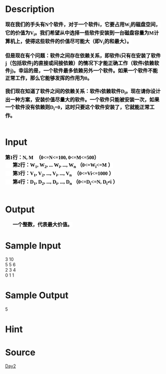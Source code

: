 
# Description

<div class="content"><p><b style="mso-bidi-font-weight:normal"><span lang="RU" style="font-size:12.0pt;font-family:宋体;mso-ascii-font-family:&#34;Times New Roman&#34;;
mso-hansi-font-family:&#34;Times New Roman&#34;;mso-bidi-font-family:&#34;Times New Roman&#34;;
color:black;background:white;mso-shading:windowtext;mso-pattern:solid white;
mso-ansi-language:RU;mso-fareast-language:RU;mso-bidi-language:AR-SA">现在我们的手头有</span><span lang="RU" style="font-size:12.0pt;font-family:&#34;Times New Roman&#34;;mso-fareast-font-family:
&#34;Times New Roman&#34;;color:black;background:white;mso-shading:windowtext;
mso-pattern:solid white;mso-ansi-language:RU;mso-fareast-language:RU;
mso-bidi-language:AR-SA">N</span><span lang="RU" style="font-size:12.0pt;
font-family:宋体;mso-ascii-font-family:&#34;Times New Roman&#34;;mso-hansi-font-family:
&#34;Times New Roman&#34;;mso-bidi-font-family:&#34;Times New Roman&#34;;color:black;
background:white;mso-shading:windowtext;mso-pattern:solid white;mso-ansi-language:
RU;mso-fareast-language:RU;mso-bidi-language:AR-SA">个软件，对于一个软件</span><span lang="RU" style="font-size:12.0pt;font-family:&#34;Times New Roman&#34;;mso-fareast-font-family:
&#34;Times New Roman&#34;;color:black;background:white;mso-shading:windowtext;
mso-pattern:solid white;mso-ansi-language:RU;mso-fareast-language:RU;
mso-bidi-language:AR-SA">i</span><span lang="RU" style="font-size:12.0pt;
font-family:宋体;mso-ascii-font-family:&#34;Times New Roman&#34;;mso-hansi-font-family:
&#34;Times New Roman&#34;;mso-bidi-font-family:&#34;Times New Roman&#34;;color:black;
background:white;mso-shading:windowtext;mso-pattern:solid white;mso-ansi-language:
RU;mso-fareast-language:RU;mso-bidi-language:AR-SA">，它要占用</span><span lang="RU" style="font-size:12.0pt;font-family:&#34;Times New Roman&#34;;mso-fareast-font-family:
&#34;Times New Roman&#34;;color:black;background:white;mso-shading:windowtext;
mso-pattern:solid white;mso-ansi-language:RU;mso-fareast-language:RU;
mso-bidi-language:AR-SA">W<sub>i</sub></span><span lang="RU" style="font-size:
12.0pt;font-family:宋体;mso-ascii-font-family:&#34;Times New Roman&#34;;mso-hansi-font-family:
&#34;Times New Roman&#34;;mso-bidi-font-family:&#34;Times New Roman&#34;;color:black;
background:white;mso-shading:windowtext;mso-pattern:solid white;mso-ansi-language:
RU;mso-fareast-language:RU;mso-bidi-language:AR-SA">的磁盘空间，它的价值为</span><span lang="RU" style="font-size:12.0pt;font-family:&#34;Times New Roman&#34;;mso-fareast-font-family:
&#34;Times New Roman&#34;;color:black;background:white;mso-shading:windowtext;
mso-pattern:solid white;mso-ansi-language:RU;mso-fareast-language:RU;
mso-bidi-language:AR-SA">V<sub>i</sub></span><span lang="RU" style="font-size:
12.0pt;font-family:宋体;mso-ascii-font-family:&#34;Times New Roman&#34;;mso-hansi-font-family:
&#34;Times New Roman&#34;;mso-bidi-font-family:&#34;Times New Roman&#34;;color:black;
background:white;mso-shading:windowtext;mso-pattern:solid white;mso-ansi-language:
RU;mso-fareast-language:RU;mso-bidi-language:AR-SA">。我们希望从中选择一些软件安装到一台磁盘容量为</span><span lang="RU" style="font-size:12.0pt;font-family:&#34;Times New Roman&#34;;mso-fareast-font-family:
&#34;Times New Roman&#34;;color:black;background:white;mso-shading:windowtext;
mso-pattern:solid white;mso-ansi-language:RU;mso-fareast-language:RU;
mso-bidi-language:AR-SA">M</span><span lang="RU" style="font-size:12.0pt;
font-family:宋体;mso-ascii-font-family:&#34;Times New Roman&#34;;mso-hansi-font-family:
&#34;Times New Roman&#34;;mso-bidi-font-family:&#34;Times New Roman&#34;;color:black;
background:white;mso-shading:windowtext;mso-pattern:solid white;mso-ansi-language:
RU;mso-fareast-language:RU;mso-bidi-language:AR-SA">计算机上，使得这些软件的价值尽可能大（即</span><span lang="RU" style="font-size:12.0pt;font-family:&#34;Times New Roman&#34;;mso-fareast-font-family:
&#34;Times New Roman&#34;;color:black;background:white;mso-shading:windowtext;
mso-pattern:solid white;mso-ansi-language:RU;mso-fareast-language:RU;
mso-bidi-language:AR-SA">V<sub>i</sub></span><span lang="RU" style="font-size:
12.0pt;font-family:宋体;mso-ascii-font-family:&#34;Times New Roman&#34;;mso-hansi-font-family:
&#34;Times New Roman&#34;;mso-bidi-font-family:&#34;Times New Roman&#34;;color:black;
background:white;mso-shading:windowtext;mso-pattern:solid white;mso-ansi-language:
RU;mso-fareast-language:RU;mso-bidi-language:AR-SA">的和最大）。</span><span lang="RU" style="font-size:12.0pt;font-family:&#34;Times New Roman&#34;;mso-fareast-font-family:
&#34;Times New Roman&#34;;color:black;background:white;mso-shading:windowtext;
mso-pattern:solid white;mso-ansi-language:RU;mso-fareast-language:RU;
mso-bidi-language:AR-SA"><br/>
<br/>
</span><span lang="RU" style="font-size:12.0pt;font-family:宋体;mso-ascii-font-family:
&#34;Times New Roman&#34;;mso-hansi-font-family:&#34;Times New Roman&#34;;mso-bidi-font-family:
&#34;Times New Roman&#34;;color:black;background:white;mso-shading:windowtext;
mso-pattern:solid white;mso-ansi-language:RU;mso-fareast-language:RU;
mso-bidi-language:AR-SA">但是现在有个问题：软件之间存在依赖关系，即软件</span><span lang="RU" style="font-size:12.0pt;font-family:&#34;Times New Roman&#34;;mso-fareast-font-family:
&#34;Times New Roman&#34;;color:black;background:white;mso-shading:windowtext;
mso-pattern:solid white;mso-ansi-language:RU;mso-fareast-language:RU;
mso-bidi-language:AR-SA">i</span><span lang="RU" style="font-size:12.0pt;
font-family:宋体;mso-ascii-font-family:&#34;Times New Roman&#34;;mso-hansi-font-family:
&#34;Times New Roman&#34;;mso-bidi-font-family:&#34;Times New Roman&#34;;color:black;
background:white;mso-shading:windowtext;mso-pattern:solid white;mso-ansi-language:
RU;mso-fareast-language:RU;mso-bidi-language:AR-SA">只有在安装了软件</span><span lang="RU" style="font-size:12.0pt;font-family:&#34;Times New Roman&#34;;mso-fareast-font-family:
&#34;Times New Roman&#34;;color:black;background:white;mso-shading:windowtext;
mso-pattern:solid white;mso-ansi-language:RU;mso-fareast-language:RU;
mso-bidi-language:AR-SA">j</span><span lang="RU" style="font-size:12.0pt;
font-family:宋体;mso-ascii-font-family:&#34;Times New Roman&#34;;mso-hansi-font-family:
&#34;Times New Roman&#34;;mso-bidi-font-family:&#34;Times New Roman&#34;;color:black;
background:white;mso-shading:windowtext;mso-pattern:solid white;mso-ansi-language:
RU;mso-fareast-language:RU;mso-bidi-language:AR-SA">（包括软件</span><span lang="RU" style="font-size:12.0pt;font-family:&#34;Times New Roman&#34;;mso-fareast-font-family:
&#34;Times New Roman&#34;;color:black;background:white;mso-shading:windowtext;
mso-pattern:solid white;mso-ansi-language:RU;mso-fareast-language:RU;
mso-bidi-language:AR-SA">j</span><span lang="RU" style="font-size:12.0pt;
font-family:宋体;mso-ascii-font-family:&#34;Times New Roman&#34;;mso-hansi-font-family:
&#34;Times New Roman&#34;;mso-bidi-font-family:&#34;Times New Roman&#34;;color:black;
background:white;mso-shading:windowtext;mso-pattern:solid white;mso-ansi-language:
RU;mso-fareast-language:RU;mso-bidi-language:AR-SA">的直接或间接依赖）的情况下才能正确工作（软件</span><span lang="RU" style="font-size:12.0pt;font-family:&#34;Times New Roman&#34;;mso-fareast-font-family:
&#34;Times New Roman&#34;;color:black;background:white;mso-shading:windowtext;
mso-pattern:solid white;mso-ansi-language:RU;mso-fareast-language:RU;
mso-bidi-language:AR-SA">i</span><span lang="RU" style="font-size:12.0pt;
font-family:宋体;mso-ascii-font-family:&#34;Times New Roman&#34;;mso-hansi-font-family:
&#34;Times New Roman&#34;;mso-bidi-font-family:&#34;Times New Roman&#34;;color:black;
background:white;mso-shading:windowtext;mso-pattern:solid white;mso-ansi-language:
RU;mso-fareast-language:RU;mso-bidi-language:AR-SA">依赖软件</span><span lang="RU" style="font-size:12.0pt;font-family:&#34;Times New Roman&#34;;mso-fareast-font-family:
&#34;Times New Roman&#34;;color:black;background:white;mso-shading:windowtext;
mso-pattern:solid white;mso-ansi-language:RU;mso-fareast-language:RU;
mso-bidi-language:AR-SA">j)</span><span lang="RU" style="font-size:12.0pt;
font-family:宋体;mso-ascii-font-family:&#34;Times New Roman&#34;;mso-hansi-font-family:
&#34;Times New Roman&#34;;mso-bidi-font-family:&#34;Times New Roman&#34;;color:black;
background:white;mso-shading:windowtext;mso-pattern:solid white;mso-ansi-language:
RU;mso-fareast-language:RU;mso-bidi-language:AR-SA">。幸运的是，一个软件最多依赖另外一个软件。如果一个软件不能正常工作，那么它能够发挥的作用为</span><span lang="RU" style="font-size:12.0pt;font-family:&#34;Times New Roman&#34;;mso-fareast-font-family:
&#34;Times New Roman&#34;;color:black;background:white;mso-shading:windowtext;
mso-pattern:solid white;mso-ansi-language:RU;mso-fareast-language:RU;
mso-bidi-language:AR-SA">0</span><span lang="RU" style="font-size:12.0pt;
font-family:宋体;mso-ascii-font-family:&#34;Times New Roman&#34;;mso-hansi-font-family:
&#34;Times New Roman&#34;;mso-bidi-font-family:&#34;Times New Roman&#34;;color:black;
background:white;mso-shading:windowtext;mso-pattern:solid white;mso-ansi-language:
RU;mso-fareast-language:RU;mso-bidi-language:AR-SA">。</span><span lang="RU" style="font-size:12.0pt;font-family:&#34;Times New Roman&#34;;mso-fareast-font-family:
&#34;Times New Roman&#34;;color:black;background:white;mso-shading:windowtext;
mso-pattern:solid white;mso-ansi-language:RU;mso-fareast-language:RU;
mso-bidi-language:AR-SA"><br/>
<br/>
</span><span lang="RU" style="font-size:12.0pt;font-family:宋体;mso-ascii-font-family:
&#34;Times New Roman&#34;;mso-hansi-font-family:&#34;Times New Roman&#34;;mso-bidi-font-family:
&#34;Times New Roman&#34;;color:black;background:white;mso-shading:windowtext;
mso-pattern:solid white;mso-ansi-language:RU;mso-fareast-language:RU;
mso-bidi-language:AR-SA">我们现在知道了软件之间的依赖关系：软件</span><span lang="RU" style="font-size:12.0pt;font-family:&#34;Times New Roman&#34;;mso-fareast-font-family:
&#34;Times New Roman&#34;;color:black;background:white;mso-shading:windowtext;
mso-pattern:solid white;mso-ansi-language:RU;mso-fareast-language:RU;
mso-bidi-language:AR-SA">i</span><span lang="RU" style="font-size:12.0pt;
font-family:宋体;mso-ascii-font-family:&#34;Times New Roman&#34;;mso-hansi-font-family:
&#34;Times New Roman&#34;;mso-bidi-font-family:&#34;Times New Roman&#34;;color:black;
background:white;mso-shading:windowtext;mso-pattern:solid white;mso-ansi-language:
RU;mso-fareast-language:RU;mso-bidi-language:AR-SA">依赖软件</span><span lang="RU" style="font-size:12.0pt;font-family:&#34;Times New Roman&#34;;mso-fareast-font-family:
&#34;Times New Roman&#34;;color:black;background:white;mso-shading:windowtext;
mso-pattern:solid white;mso-ansi-language:RU;mso-fareast-language:RU;
mso-bidi-language:AR-SA">D<sub>i</sub></span><span lang="RU" style="font-size:
12.0pt;font-family:宋体;mso-ascii-font-family:&#34;Times New Roman&#34;;mso-hansi-font-family:
&#34;Times New Roman&#34;;mso-bidi-font-family:&#34;Times New Roman&#34;;color:black;
background:white;mso-shading:windowtext;mso-pattern:solid white;mso-ansi-language:
RU;mso-fareast-language:RU;mso-bidi-language:AR-SA">。现在请你设计出一种方案，安装价值尽量大的软件。一个软件只能被安装一次，如果一个软件没有依赖则</span><span lang="RU" style="font-size:12.0pt;font-family:&#34;Times New Roman&#34;;mso-fareast-font-family:
&#34;Times New Roman&#34;;color:black;background:white;mso-shading:windowtext;
mso-pattern:solid white;mso-ansi-language:RU;mso-fareast-language:RU;
mso-bidi-language:AR-SA">D<sub>i</sub>=0</span><span lang="RU" style="font-size:
12.0pt;font-family:宋体;mso-ascii-font-family:&#34;Times New Roman&#34;;mso-hansi-font-family:
&#34;Times New Roman&#34;;mso-bidi-font-family:&#34;Times New Roman&#34;;color:black;
background:white;mso-shading:windowtext;mso-pattern:solid white;mso-ansi-language:
RU;mso-fareast-language:RU;mso-bidi-language:AR-SA">，这时只要这个软件安装了，它就能正常工作。</span><span lang="RU" style="font-size:12.0pt;font-family:&#34;Times New Roman&#34;;mso-fareast-font-family:
&#34;Times New Roman&#34;;color:black;background:white;mso-shading:windowtext;
mso-pattern:solid white;mso-ansi-language:RU;mso-fareast-language:RU;
mso-bidi-language:AR-SA"><br style="mso-special-character:line-break"/>
<br style="mso-special-character:line-break"/>
</span></b></p>
<p></p></div>

# Input

<div class="content"><p><b style="mso-bidi-font-weight:normal"><span lang="RU" style="font-size:12.0pt;font-family:宋体;mso-ascii-font-family:&#34;Times New Roman&#34;;
mso-hansi-font-family:&#34;Times New Roman&#34;;mso-bidi-font-family:&#34;Times New Roman&#34;;
color:black;background:white;mso-shading:windowtext;mso-pattern:solid white;
mso-ansi-language:RU;mso-fareast-language:RU;mso-bidi-language:AR-SA">第</span><span lang="RU" style="font-size:12.0pt;font-family:&#34;Times New Roman&#34;;mso-fareast-font-family:
&#34;Times New Roman&#34;;color:black;background:white;mso-shading:windowtext;
mso-pattern:solid white;mso-ansi-language:RU;mso-fareast-language:RU;
mso-bidi-language:AR-SA">1</span><span lang="RU" style="font-size:12.0pt;
font-family:宋体;mso-ascii-font-family:&#34;Times New Roman&#34;;mso-hansi-font-family:
&#34;Times New Roman&#34;;mso-bidi-font-family:&#34;Times New Roman&#34;;color:black;
background:white;mso-shading:windowtext;mso-pattern:solid white;mso-ansi-language:
RU;mso-fareast-language:RU;mso-bidi-language:AR-SA">行：</span><span lang="RU" style="font-size:12.0pt;font-family:&#34;Times New Roman&#34;;mso-fareast-font-family:
&#34;Times New Roman&#34;;color:black;background:white;mso-shading:windowtext;
mso-pattern:solid white;mso-ansi-language:RU;mso-fareast-language:RU;
mso-bidi-language:AR-SA">N, M</span><span lang="RU" style="font-size:12.0pt;
font-family:&#34;Times New Roman&#34;;mso-fareast-font-family:宋体;color:black;
background:white;mso-shading:windowtext;mso-pattern:solid white;mso-ansi-language:
RU;mso-fareast-language:ZH-CN;mso-bidi-language:AR-SA"> </span><span lang="RU" style="font-size:12.0pt;font-family:&#34;Times New Roman&#34;;mso-fareast-font-family:
&#34;Times New Roman&#34;;color:black;background:white;mso-shading:windowtext;
mso-pattern:solid white;mso-ansi-language:RU;mso-fareast-language:RU;
mso-bidi-language:AR-SA"><span style="mso-spacerun:yes"> </span></span><span style="font-size:12.0pt;font-family:宋体;mso-ascii-font-family:&#34;Times New Roman&#34;;
mso-hansi-font-family:&#34;Times New Roman&#34;;mso-bidi-font-family:&#34;Times New Roman&#34;;
color:black;background:white;mso-shading:windowtext;mso-pattern:solid white;
mso-ansi-language:RU;mso-fareast-language:ZH-CN;mso-bidi-language:AR-SA">（</span><span lang="RU" style="font-size:12.0pt;font-family:&#34;Times New Roman&#34;;mso-fareast-font-family:
&#34;Times New Roman&#34;;color:black;background:white;mso-shading:windowtext;
mso-pattern:solid white;mso-ansi-language:RU;mso-fareast-language:RU;
mso-bidi-language:AR-SA">0&lt;=N&lt;=100, 0&lt;=M&lt;=500</span><span style="font-size:12.0pt;font-family:宋体;mso-ascii-font-family:&#34;Times New Roman&#34;;
mso-hansi-font-family:&#34;Times New Roman&#34;;mso-bidi-font-family:&#34;Times New Roman&#34;;
color:black;background:white;mso-shading:windowtext;mso-pattern:solid white;
mso-ansi-language:RU;mso-fareast-language:ZH-CN;mso-bidi-language:AR-SA">）</span><span lang="RU" style="font-size:12.0pt;font-family:&#34;Times New Roman&#34;;mso-fareast-font-family:
&#34;Times New Roman&#34;;color:black;background:white;mso-shading:windowtext;
mso-pattern:solid white;mso-ansi-language:RU;mso-fareast-language:RU;
mso-bidi-language:AR-SA"><br/>
</span><span lang="RU" style="font-size:12.0pt;font-family:&#34;Times New Roman&#34;;
mso-fareast-font-family:宋体;color:black;background:white;mso-shading:windowtext;
mso-pattern:solid white;mso-ansi-language:RU;mso-fareast-language:ZH-CN;
mso-bidi-language:AR-SA"><span style="mso-spacerun:yes">      </span></span><span lang="RU" style="font-size:12.0pt;font-family:宋体;mso-ascii-font-family:&#34;Times New Roman&#34;;
mso-hansi-font-family:&#34;Times New Roman&#34;;mso-bidi-font-family:&#34;Times New Roman&#34;;
color:black;background:white;mso-shading:windowtext;mso-pattern:solid white;
mso-ansi-language:RU;mso-fareast-language:RU;mso-bidi-language:AR-SA">第</span><span lang="RU" style="font-size:12.0pt;font-family:&#34;Times New Roman&#34;;mso-fareast-font-family:
&#34;Times New Roman&#34;;color:black;background:white;mso-shading:windowtext;
mso-pattern:solid white;mso-ansi-language:RU;mso-fareast-language:RU;
mso-bidi-language:AR-SA">2</span><span lang="RU" style="font-size:12.0pt;
font-family:宋体;mso-ascii-font-family:&#34;Times New Roman&#34;;mso-hansi-font-family:
&#34;Times New Roman&#34;;mso-bidi-font-family:&#34;Times New Roman&#34;;color:black;
background:white;mso-shading:windowtext;mso-pattern:solid white;mso-ansi-language:
RU;mso-fareast-language:RU;mso-bidi-language:AR-SA">行：</span><span lang="RU" style="font-size:12.0pt;font-family:&#34;Times New Roman&#34;;mso-fareast-font-family:
&#34;Times New Roman&#34;;color:black;background:white;mso-shading:windowtext;
mso-pattern:solid white;mso-ansi-language:RU;mso-fareast-language:RU;
mso-bidi-language:AR-SA">W<sub>1</sub>, W<sub>2</sub>, ... W<sub>i</sub>, ..., W<sub>n</sub> </span><span style="font-size:12.0pt;font-family:宋体;mso-ascii-font-family:
&#34;Times New Roman&#34;;mso-hansi-font-family:&#34;Times New Roman&#34;;mso-bidi-font-family:
&#34;Times New Roman&#34;;color:black;background:white;mso-shading:windowtext;
mso-pattern:solid white;mso-ansi-language:RU;mso-fareast-language:ZH-CN;
mso-bidi-language:AR-SA">（</span><span lang="RU" style="font-size:12.0pt;
font-family:&#34;Times New Roman&#34;;mso-fareast-font-family:&#34;Times New Roman&#34;;
color:black;background:white;mso-shading:windowtext;mso-pattern:solid white;
mso-ansi-language:RU;mso-fareast-language:RU;mso-bidi-language:AR-SA">0&lt;=W<sub>i</sub>&lt;=M</span><span lang="RU" style="font-size:12.0pt;font-family:&#34;Times New Roman&#34;;mso-fareast-font-family:
宋体;color:black;background:white;mso-shading:windowtext;mso-pattern:solid white;
mso-ansi-language:RU;mso-fareast-language:ZH-CN;mso-bidi-language:AR-SA"> </span><span style="font-size:12.0pt;font-family:宋体;mso-ascii-font-family:&#34;Times New Roman&#34;;
mso-hansi-font-family:&#34;Times New Roman&#34;;mso-bidi-font-family:&#34;Times New Roman&#34;;
color:black;background:white;mso-shading:windowtext;mso-pattern:solid white;
mso-ansi-language:RU;mso-fareast-language:ZH-CN;mso-bidi-language:AR-SA">）</span><span lang="RU" style="font-size:12.0pt;font-family:&#34;Times New Roman&#34;;mso-fareast-font-family:
&#34;Times New Roman&#34;;color:black;background:white;mso-shading:windowtext;
mso-pattern:solid white;mso-ansi-language:RU;mso-fareast-language:RU;
mso-bidi-language:AR-SA"><br/>
</span><span lang="RU" style="font-size:12.0pt;font-family:&#34;Times New Roman&#34;;
mso-fareast-font-family:宋体;color:black;background:white;mso-shading:windowtext;
mso-pattern:solid white;mso-ansi-language:RU;mso-fareast-language:ZH-CN;
mso-bidi-language:AR-SA"><span style="mso-spacerun:yes">      </span></span><span lang="RU" style="font-size:12.0pt;font-family:宋体;mso-ascii-font-family:&#34;Times New Roman&#34;;
mso-hansi-font-family:&#34;Times New Roman&#34;;mso-bidi-font-family:&#34;Times New Roman&#34;;
color:black;background:white;mso-shading:windowtext;mso-pattern:solid white;
mso-ansi-language:RU;mso-fareast-language:RU;mso-bidi-language:AR-SA">第</span><span lang="RU" style="font-size:12.0pt;font-family:&#34;Times New Roman&#34;;mso-fareast-font-family:
&#34;Times New Roman&#34;;color:black;background:white;mso-shading:windowtext;
mso-pattern:solid white;mso-ansi-language:RU;mso-fareast-language:RU;
mso-bidi-language:AR-SA">3</span><span lang="RU" style="font-size:12.0pt;
font-family:宋体;mso-ascii-font-family:&#34;Times New Roman&#34;;mso-hansi-font-family:
&#34;Times New Roman&#34;;mso-bidi-font-family:&#34;Times New Roman&#34;;color:black;
background:white;mso-shading:windowtext;mso-pattern:solid white;mso-ansi-language:
RU;mso-fareast-language:RU;mso-bidi-language:AR-SA">行：</span><span lang="RU" style="font-size:12.0pt;font-family:&#34;Times New Roman&#34;;mso-fareast-font-family:
&#34;Times New Roman&#34;;color:black;background:white;mso-shading:windowtext;
mso-pattern:solid white;mso-ansi-language:RU;mso-fareast-language:RU;
mso-bidi-language:AR-SA">V<sub>1</sub>, V<sub>2</sub>, ..., V<sub>i</sub>, ..., V<sub>n</sub> </span><span lang="RU" style="font-size:12.0pt;font-family:&#34;Times New Roman&#34;;
mso-fareast-font-family:宋体;color:black;background:white;mso-shading:windowtext;
mso-pattern:solid white;mso-ansi-language:RU;mso-fareast-language:ZH-CN;
mso-bidi-language:AR-SA"><span style="mso-spacerun:yes"> </span></span><span style="font-size:12.0pt;font-family:宋体;mso-ascii-font-family:&#34;Times New Roman&#34;;
mso-hansi-font-family:&#34;Times New Roman&#34;;mso-bidi-font-family:&#34;Times New Roman&#34;;
color:black;background:white;mso-shading:windowtext;mso-pattern:solid white;
mso-ansi-language:RU;mso-fareast-language:ZH-CN;mso-bidi-language:AR-SA">（</span><span lang="RU" style="font-size:12.0pt;font-family:&#34;Times New Roman&#34;;mso-fareast-font-family:
&#34;Times New Roman&#34;;color:black;background:white;mso-shading:windowtext;
mso-pattern:solid white;mso-ansi-language:RU;mso-fareast-language:RU;
mso-bidi-language:AR-SA">0&lt;=Vi&lt;=1000</span><span lang="RU" style="font-size:12.0pt;font-family:&#34;Times New Roman&#34;;mso-fareast-font-family:
宋体;color:black;background:white;mso-shading:windowtext;mso-pattern:solid white;
mso-ansi-language:RU;mso-fareast-language:ZH-CN;mso-bidi-language:AR-SA"> </span><span style="font-size:12.0pt;font-family:宋体;mso-ascii-font-family:&#34;Times New Roman&#34;;
mso-hansi-font-family:&#34;Times New Roman&#34;;mso-bidi-font-family:&#34;Times New Roman&#34;;
color:black;background:white;mso-shading:windowtext;mso-pattern:solid white;
mso-ansi-language:RU;mso-fareast-language:ZH-CN;mso-bidi-language:AR-SA">）</span><span lang="RU" style="font-size:12.0pt;font-family:&#34;Times New Roman&#34;;mso-fareast-font-family:
&#34;Times New Roman&#34;;color:black;background:white;mso-shading:windowtext;
mso-pattern:solid white;mso-ansi-language:RU;mso-fareast-language:RU;
mso-bidi-language:AR-SA"><br/>
</span><span lang="RU" style="font-size:12.0pt;font-family:&#34;Times New Roman&#34;;
mso-fareast-font-family:宋体;color:black;background:white;mso-shading:windowtext;
mso-pattern:solid white;mso-ansi-language:RU;mso-fareast-language:ZH-CN;
mso-bidi-language:AR-SA"><span style="mso-spacerun:yes">      </span></span><span lang="RU" style="font-size:12.0pt;font-family:宋体;mso-ascii-font-family:&#34;Times New Roman&#34;;
mso-hansi-font-family:&#34;Times New Roman&#34;;mso-bidi-font-family:&#34;Times New Roman&#34;;
color:black;background:white;mso-shading:windowtext;mso-pattern:solid white;
mso-ansi-language:RU;mso-fareast-language:RU;mso-bidi-language:AR-SA">第</span><span lang="RU" style="font-size:12.0pt;font-family:&#34;Times New Roman&#34;;mso-fareast-font-family:
&#34;Times New Roman&#34;;color:black;background:white;mso-shading:windowtext;
mso-pattern:solid white;mso-ansi-language:RU;mso-fareast-language:RU;
mso-bidi-language:AR-SA">4</span><span lang="RU" style="font-size:12.0pt;
font-family:宋体;mso-ascii-font-family:&#34;Times New Roman&#34;;mso-hansi-font-family:
&#34;Times New Roman&#34;;mso-bidi-font-family:&#34;Times New Roman&#34;;color:black;
background:white;mso-shading:windowtext;mso-pattern:solid white;mso-ansi-language:
RU;mso-fareast-language:RU;mso-bidi-language:AR-SA">行：</span><span lang="RU" style="font-size:12.0pt;font-family:&#34;Times New Roman&#34;;mso-fareast-font-family:
&#34;Times New Roman&#34;;color:black;background:white;mso-shading:windowtext;
mso-pattern:solid white;mso-ansi-language:RU;mso-fareast-language:RU;
mso-bidi-language:AR-SA">D<sub>1</sub>, D<sub>2</sub>, ..., D<sub>i</sub>, ..., D<sub>n</sub></span><sub><span lang="RU" style="font-size:12.0pt;font-family:
&#34;Times New Roman&#34;;mso-fareast-font-family:宋体;color:black;background:white;
mso-shading:windowtext;mso-pattern:solid white;mso-ansi-language:RU;mso-fareast-language:
ZH-CN;mso-bidi-language:AR-SA"> </span></sub><span style="font-size:12.0pt;
font-family:宋体;mso-ascii-font-family:&#34;Times New Roman&#34;;mso-hansi-font-family:
&#34;Times New Roman&#34;;mso-bidi-font-family:&#34;Times New Roman&#34;;color:black;
background:white;mso-shading:windowtext;mso-pattern:solid white;mso-ansi-language:
RU;mso-fareast-language:ZH-CN;mso-bidi-language:AR-SA">（</span><span lang="RU" style="font-size:12.0pt;font-family:&#34;Times New Roman&#34;;mso-fareast-font-family:
&#34;Times New Roman&#34;;color:black;background:white;mso-shading:windowtext;
mso-pattern:solid white;mso-ansi-language:RU;mso-fareast-language:RU;
mso-bidi-language:AR-SA">0&lt;=D<sub>i</sub>&lt;=N, D<sub>i</sub>≠i</span><span lang="RU" style="font-size:12.0pt;font-family:&#34;Times New Roman&#34;;mso-fareast-font-family:
宋体;color:black;background:white;mso-shading:windowtext;mso-pattern:solid white;
mso-ansi-language:RU;mso-fareast-language:ZH-CN;mso-bidi-language:AR-SA"> </span><span style="font-size:12.0pt;font-family:宋体;mso-ascii-font-family:&#34;Times New Roman&#34;;
mso-hansi-font-family:&#34;Times New Roman&#34;;mso-bidi-font-family:&#34;Times New Roman&#34;;
color:black;background:white;mso-shading:windowtext;mso-pattern:solid white;
mso-ansi-language:RU;mso-fareast-language:ZH-CN;mso-bidi-language:AR-SA">）</span><span lang="RU" style="font-size:12.0pt;font-family:&#34;Times New Roman&#34;;mso-fareast-font-family:
&#34;Times New Roman&#34;;color:black;background:white;mso-shading:windowtext;
mso-pattern:solid white;mso-ansi-language:RU;mso-fareast-language:RU;
mso-bidi-language:AR-SA"><br style="mso-special-character:line-break"/>
<br style="mso-special-character:line-break"/>
</span></b></p>
<p></p></div>

# Output

<div class="content"><p class="MsoNormal" style="margin-left:18.0pt;mso-para-margin-left:1.5gd"><b><span class="Apple-style-span" style="font-weight: normal; "><b style="mso-bidi-font-weight:normal"><span lang="RU" style="font-size:12.0pt;font-family:宋体;mso-bidi-font-family:宋体;color:black;
background:white;mso-shading:windowtext;mso-pattern:solid white;mso-ansi-language:
RU;mso-fareast-language:RU;mso-bidi-language:AR-SA">一个整数，代表最大价值。</span></b></span></b></p>
<p></p></div>

# Sample Input

<div class="content"><span class="sampledata">3 10<br/>
5 5 6<br/>
2 3 4<br/>
0 1 1 </span></div>

# Sample Output

<div class="content"><span class="sampledata">5</span></div>

# Hint

<div class="content"><p></p></div>

# Source

<div class="content"><p><a href="problemset.php?search=Day2">Day2</a></p></div>

